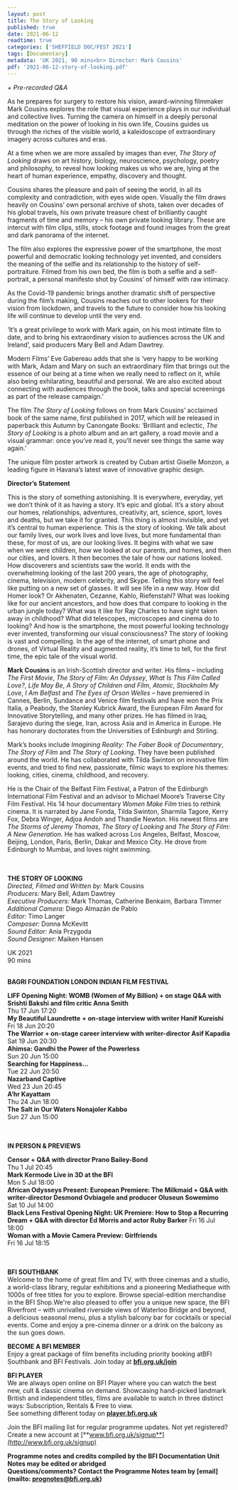 ```yaml
---
layout: post
title: The Story of Looking
published: true
date: 2021-06-12
readtime: true
categories: ['SHEFFIELD DOC/FEST 2021']
tags: [Documentary]
metadata: 'UK 2021, 90 mins<br> Director: Mark Cousins'
pdf: '2021-06-12-story-of-looking.pdf'
---
```

_+ Pre-recorded Q&A_

As he prepares for surgery to restore his vision, award-winning filmmaker Mark Cousins explores the role that visual experience plays in our individual and collective lives. Turning the camera on himself in a deeply personal meditation on the power of looking in his own life, Cousins guides us through the riches of the visible world, a kaleidoscope of extraordinary imagery across cultures and eras.

At a time when we are more assailed by images than ever, _The Story of Looking_ draws on art history, biology, neuroscience, psychology, poetry and philosophy, to reveal how looking makes us who we are, lying at the heart of human experience, empathy, discovery and thought.

Cousins shares the pleasure and pain of seeing the world, in all its complexity and contradiction, with eyes wide open. Visually the film draws heavily on Cousins’ own personal archive of shots, taken over decades of his global travels, his own private treasure chest of brilliantly caught fragments of time and memory – his own private looking library. These are intercut with film clips, stills, stock footage and found images from the great and dark panorama of the internet.

The film also explores the expressive power of the smartphone, the most powerful and democratic looking technology yet invented, and considers the meaning of the selfie and its relationship to the history of self-portraiture.  Filmed from his own bed, the film is both a selfie and a self-portrait, a personal manifesto shot by Cousins’ of himself with raw intimacy.

As the Covid-19 pandemic brings another dramatic shift of perspective during the film’s making, Cousins reaches out to other lookers for their vision from lockdown, and travels to the future to consider how his looking life will continue to develop until the very end.

‘It’s a great privilege to work with Mark again, on his most intimate film to date, and to bring his extraordinary vision to audiences across the UK and Ireland’, said producers Mary Bell and Adam Dawtrey.

Modern Films’ Eve Gabereau adds that she is ‘very happy to be working with Mark, Adam and Mary on such an extraordinary film that brings out the essence of our being at a time when we really need to reflect on it, while also being exhilarating, beautiful and personal. We are also excited about connecting with audiences through the book, talks and special screenings as part of the release campaign.’

The film _The Story of Looking_ follows on from Mark Cousins’ acclaimed book of the same name, first published in 2017, which will be released in paperback this Autumn by Canongate Books: ‘Brilliant and eclectic, _The Story of Looking_ is a photo album and an art gallery, a road movie and a visual grammar: once you’ve read it, you’ll never see things the same way again.’

The unique film poster artwork is created by Cuban artist Giselle Monzon, a leading figure in Havana’s latest wave of innovative graphic design.<br>

**Director’s Statement**

This is the story of something astonishing. It is everywhere, everyday, yet we don’t think of it as having a story. It’s epic and global. It’s a story about our homes, relationships, adventures, creativity, art, science, sport, loves and deaths, but we take it for granted. This thing is almost invisible, and yet it’s central to human experience. This is the story of looking. We talk about our family lives, our work lives and love lives, but more fundamental than these, for most of us, are our looking lives. It begins with what we saw when we were children, how we looked at our parents, and homes, and then our cities, and lovers. It then becomes the tale of how our nations looked. How discoverers and scientists saw the world. It ends with the overwhelming looking of the last 200 years, the age of photography, cinema, television, modern celebrity, and Skype. Telling this story will feel like putting on a new set of glasses. It will see life in a new way. How did Homer look? Or Akhenaten, Cezanne, Kahlo, Riefenstahl? What was looking like for our ancient ancestors, and how does that compare to looking in the urban jungle today? What was it like for Ray Charles to have sight taken away in childhood? What did telescopes, microscopes and cinema do to looking? And how is the smartphone, the most powerful looking technology ever invented, transforming our visual consciousness? The story of looking is vast and compelling. In the age of the internet, of smart phone and drones, of Virtual Reality and augmented reality, it’s time to tell, for the first time, the epic tale of the visual world.

**Mark Cousins** is an Irish-Scottish director and writer. His films – including _The First Movie_, _The Story of Film: An Odyssey_, _What Is This Film Called Love?_, _Life May Be_, _A Story of Children and Film_, _Atomic_, _Stockholm My Love_, _I Am Belfast_ and _The Eyes of Orson Welles_ – have premiered in Cannes, Berlin, Sundance and Venice film festivals and have won the Prix Italia, a Peabody, the Stanley Kubrick Award, the European Film Award for Innovative Storytelling, and many other prizes. He has filmed in Iraq, Sarajevo during the siege, Iran, across Asia and in America in Europe. He has honorary doctorates from the Universities of Edinburgh and Stirling.

Mark’s books include _Imagining Reality: The Faber Book of Documentary_,  _The Story of Film_ and _The Story of Looking_. They have been published around the world. He has collaborated with Tilda Swinton on innovative film events, and tried to find new, passionate, filmic ways to explore his themes: looking, cities, cinema, childhood, and recovery.

He is the Chair of the Belfast Film Festival, a Patron of the Edinburgh International Film Festival and an advisor to Michael Moore’s Traverse City Film Festival. His 14 hour documentary _Women Make Film_ tries to rethink cinema. It is narrated by Jane Fonda, Tilda Swinton, Sharmila Tagore, Kerry Fox, Debra Winger, Adjoa Andoh and Thandie Newton. His newest films are _The Storms of Jeremy Thomas_, _The Story of Looking_ and _The Story of Film: A New Generation._ He has walked across Los Angeles, Belfast, Moscow, Beijing, London, Paris, Berlin, Dakar and Mexico City. He drove from Edinburgh to Mumbai, and loves night swimming.<br>
<br><br>

**THE STORY OF LOOKING**<br>
_Directed, Filmed and Written by:_ Mark Cousins<br>
_Producers:_ Mary Bell, Adam Dawtrey<br>
_Executive Producers:_ Mark Thomas, Catherine Benkaim, Barbara Timmer<br>
_Additional Camera:_ Diego Almazán de Pablo<br>
_Editor:_ Timo Langer<br>
_Composer:_ Donna McKevitt<br>
_Sound Editor:_ Ania Przygoda<br>
_Sound Designer:_ Maiken Hansen<br>

UK 2021<br>
90 mins
<br><br>

**BAGRI FOUNDATION LONDON INDIAN FILM FESTIVAL**<br>

**LIFF Opening Night: WOMB (Women of My Billion) + on stage Q&A with Srishti Bakshi and film critic Anna Smith**<br>
Thu 17 Jun 17:20<br>
**My Beautiful Laundrette** **+ on-stage interview with writer Hanif Kureishi**<br>
Fri 18 Jun 20:20<br>
**The Warrior + on-stage career interview with writer-director Asif Kapadia**<br>
Sat 19 Jun 20:30<br>
**Ahimsa: Gandhi the Power of the Powerless**<br>
Sun 20 Jun 15:00<br>
**Searching for Happiness…**<br>
Tue 22 Jun 20:50<br>
**Nazarband Captive**<br>
Wed 23 Jun 20:45<br>
**A’hr Kayattam**<br>
Thu 24 Jun 18:00<br>
**The Salt in Our Waters Nonajoler Kabbo**<br>
Sun 27 Jun 15:00<br>
<br><br>

**IN PERSON & PREVIEWS**<br>

**Censor + Q&A with director Prano Bailey-Bond**<br>
Thu 1 Jul 20:45<br>
**Mark Kermode Live in 3D at the BFI**<br>
Mon 5 Jul 18:00<br>
**African Odysseys Present: European Premiere: The Milkmaid + Q&A with writer-director Desmond Ovbiagele and producer Oluseun Sowemimo**<br>
Sat 10 Jul 14:00<br>
**Black Lens Festival Opening Night: UK Premiere: How to Stop a Recurring Dream + Q&A with director Ed Morris and actor Ruby Barker** Fri 16 Jul 18:00<br>
**Woman with a Movie Camera Preview: Girlfriends**<br>
Fri 16 Jul 18:15<br>
<br><br>

**BFI SOUTHBANK**  
Welcome to the home of great film and TV, with three cinemas and a studio, a world-class library, regular exhibitions and a pioneering Mediatheque with 1000s of free titles for you to explore. Browse special-edition merchandise in the BFI Shop.We&#39;re also pleased to offer you a unique new space, the BFI Riverfront – with unrivalled riverside views of Waterloo Bridge and beyond, a delicious seasonal menu, plus a stylish balcony bar for cocktails or special events. Come and enjoy a pre-cinema dinner or a drink on the balcony as the sun goes down.  

**BECOME A BFI MEMBER**  
Enjoy a great package of film benefits including priority booking atBFI Southbank and BFI Festivals. Join today at [**bfi.org.uk/join**](http://www.bfi.org.uk/join)  

**BFI PLAYER**  
 We are always open online on BFI Player where you can watch the best new, cult &amp; classic cinema on demand. Showcasing hand-picked landmark British and independent titles, films are available to watch in three distinct ways: Subscription, Rentals &amp; Free to view.<br> 
See something different today on [**player.bfi.org.uk**](https://player.bfi.org.uk/)

Join the BFI mailing list for regular programme updates. Not yet registered? Create a new account at [**www.bfi.org.uk/signup**](http://www.bfi.org.uk/signup)

**Programme notes and credits compiled by the BFI Documentation Unit  
Notes may be edited or abridged  
Questions/comments? Contact the Programme Notes team by [email](mailto: prognotes@bfi.org.uk)**

